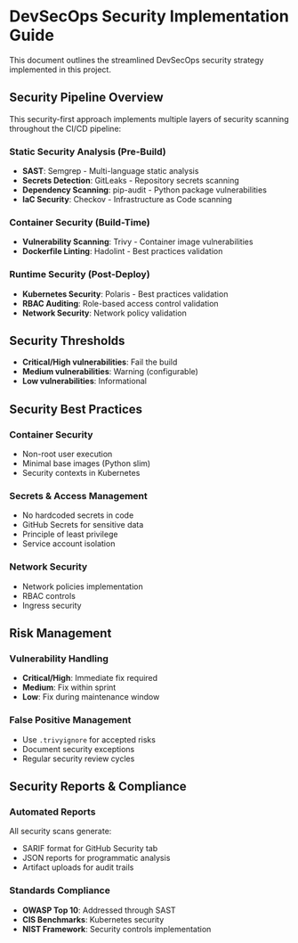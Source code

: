 # DevSecOps Security Implementation Guide

This document outlines the streamlined DevSecOps security strategy implemented in this project.

## Security Pipeline Overview

This security-first approach implements multiple layers of security scanning throughout the CI/CD pipeline:

### **Static Security Analysis (Pre-Build)**
- **SAST**: Semgrep - Multi-language static analysis
- **Secrets Detection**: GitLeaks - Repository secrets scanning
- **Dependency Scanning**: pip-audit - Python package vulnerabilities
- **IaC Security**: Checkov - Infrastructure as Code scanning

### **Container Security (Build-Time)**
- **Vulnerability Scanning**: Trivy - Container image vulnerabilities
- **Dockerfile Linting**: Hadolint - Best practices validation

### **Runtime Security (Post-Deploy)**
- **Kubernetes Security**: Polaris - Best practices validation
- **RBAC Auditing**: Role-based access control validation
- **Network Security**: Network policy validation


## Security Thresholds
- **Critical/High vulnerabilities**: Fail the build
- **Medium vulnerabilities**: Warning (configurable)
- **Low vulnerabilities**: Informational

## Security Best Practices

### **Container Security**
- Non-root user execution
- Minimal base images (Python slim)
- Security contexts in Kubernetes

### **Secrets & Access Management**
- No hardcoded secrets in code
- GitHub Secrets for sensitive data
- Principle of least privilege
- Service account isolation

### **Network Security**
- Network policies implementation
- RBAC controls
- Ingress security

## Risk Management

### **Vulnerability Handling**
- **Critical/High**: Immediate fix required
- **Medium**: Fix within sprint
- **Low**: Fix during maintenance window

### **False Positive Management**
- Use `.trivyignore` for accepted risks
- Document security exceptions
- Regular security review cycles

## Security Reports & Compliance

### **Automated Reports**
All security scans generate:
- SARIF format for GitHub Security tab
- JSON reports for programmatic analysis
- Artifact uploads for audit trails

### **Standards Compliance**
- **OWASP Top 10**: Addressed through SAST
- **CIS Benchmarks**: Kubernetes security
- **NIST Framework**: Security controls implementation
